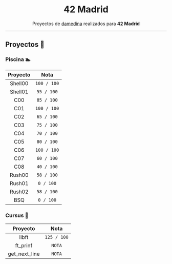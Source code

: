 <p align="center">
   <h1 align="center">42 Madrid</h1>
</p>

<p align="center">
  Proyectos de <a href="https://profile.intra.42.fr/users/damedina" target="blank">damedina</a> realizados para <strong>42 Madrid</strong>
</p>

---

## Proyectos 📄​
### Piscina 🏊​
   
| Proyecto | Nota |
| :------: | :--: |
| Shell00 | `100 / 100` |
| Shell01 | `55 / 100` |
| C00 | `85 / 100` |
| C01 | `100 / 100` |
| C02 | `65 / 100` |
| C03 | `75 / 100` |
| C04 | `70 / 100` |
| C05 | `80 / 100` |
| C06 | `100 / 100` |
| C07 | `60 / 100` |
| C08 | `40 / 100` |
| Rush00 | `58 / 100` |
| Rush01 | `0 / 100` |
| Rush02 | `58 / 100` |
| BSQ | `0 / 100` |

### Cursus 🚀​
| Proyecto | Nota |
| :------: | :--: |
| libft | `125 / 100`|
| ft_prinf | `NOTA` |
| get_next_line | `NOTA` |

